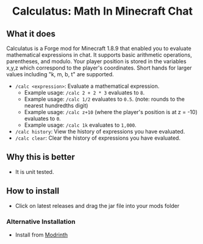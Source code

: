 <h1 align="center">
  Calculatus: Math In Minecraft Chat
</h1>

## What it does
Calculatus is a Forge mod for Minecraft 1.8.9 that enabled you to evaluate mathematical expressions in chat. It supports basic arithmetic operations, parentheses, and modulo. Your player position is stored in the variables x,y,z which correspond to the player's coordinates. Short hands for larger values including "k, m, b, t"  are supported.
* `/calc <expression>`: Evaluate a mathematical expression.
  * Example usage: `/calc 2 + 2 * 3` evaluates to `8`.
  * Example usage: `/calc 1/2` evaluates to `0.5`. (note: rounds to the nearest hundredths digit)
  * Example usage: `/calc z+10` (where the player's position is at z = -10) evaluates to `0`.
  * Example usage: `/calc 1k` evaluates to `1,000`.
* `/calc history`: View the history of expressions you have evaluated.
* `/calc clear`: Clear the history of expressions you have evaluated.

## Why this is better
* It is unit tested.

## How to install
* Click on latest releases and drag the jar file into your mods folder

### Alternative Installation
* Install from [Modrinth](https://modrinth.com/mod/calculatus)